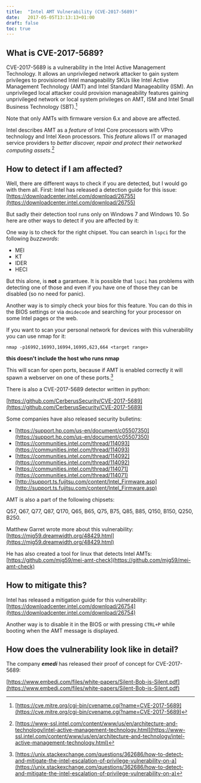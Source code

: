 ```yaml
---
title:  "Intel AMT Vulnerability (CVE-2017-5689)"
date:   2017-05-05T13:13:13+01:00
draft: false
toc: true
---
```


## What is CVE-2017-5689?

CVE-2017-5689 is a vulnerability in the Intel Active Management
Technology. It allows an unprivileged network attacker to gain system
privileges to provisioned Intel manageability SKUs like Intel Active
Management Technology (AMT) and Intel Standard Manageability (ISM).
An unprivileged local attacker could provision manageability features
gaining unprivileged network or local system privileges on AMT, ISM
and Intel Small Business Technology (SBT).[^1]

Note that only AMTs with firmware version 6.x and above are affected.

Intel describes AMT as a *feature* of Intel Core processors
with VPro technology and Intel Xeon processors. This *feature* allows IT
or managed service providers to *better discover, repair and protect
their networked computing assets*.[^2]

## How to detect if I am affected?

Well, there are different ways to check if you are detected, but I would
go with them all. First: Intel has released a detection guide for this
issue: [https://downloadcenter.intel.com/download/26755](https://downloadcenter.intel.com/download/26755)

But sadly their detection tool runs only on Windows 7 and Windows 10. So
here are other ways to detect if you are affected by it:

One way is to check for the right chipset. You can search in `lspci` for
the following *buzzwords*:

* MEI
* KT
* IDER
* HECI

But this alone, is **not** a garantuee. It is possible that `lspci` has
problems with detecting one of those and even if you have one of those
they can be disabled (so no need for panic).

Another way is to simply check your bios for this feature. You can do
this in the BIOS settings or via `dmidecode` and searching for your
processor on some Intel pages or the web.

If you want to scan your personal network for devices with this
vulnerability you can use nmap for it:

`nmap -p16992,16993,16994,16995,623,664 <target range>`

**this doesn't include the host who runs nmap**

This will scan for open ports, because if AMT is enabled correctly it
will spawn a webserver on one of these ports.[^3]

There is also a CVE-2017-5689 detector written in python:

[https://github.com/CerberusSecurity/CVE-2017-5689](https://github.com/CerberusSecurity/CVE-2017-5689)

Some companies have also released security bulletins:

* [https://support.hp.com/us-en/document/c05507350](https://support.hp.com/us-en/document/c05507350)
* [https://communities.intel.com/thread/114093](https://communities.intel.com/thread/114093)
* [https://communities.intel.com/thread/114092](https://communities.intel.com/thread/114092)
* [https://communities.intel.com/thread/114071](https://communities.intel.com/thread/114071)
* [http://support.ts.fujitsu.com/content/Intel_Firmware.asp](http://support.ts.fujitsu.com/content/Intel_Firmware.asp)

AMT is also a part of the following chipsets:

Q57, Q67, Q77, Q87, Q170, Q65, B65, Q75, B75, Q85, B85, Q150, B150,
Q250, B250.

Matthew Garret wrote more about this vulnerability: [https://mjg59.dreamwidth.org/48429.html](https://mjg59.dreamwidth.org/48429.html)

He has also created a tool for linux that detects Intel AMTs:
[https://github.com/mjg59/mei-amt-check](https://github.com/mjg59/mei-amt-check)

## How to mitigate this?

Intel has released a mitigation guide for this vulnerability: [https://downloadcenter.intel.com/download/26754](https://downloadcenter.intel.com/download/26754)

Another way is to disable it in the BIOS or with pressing `CTRL+P` while
booting when the AMT message is displayed.

## How does the vulnerability look like in detail?

The company ***emedi*** has released their proof of concept for CVE-2017-5689:

[https://www.embedi.com/files/white-papers/Silent-Bob-is-Silent.pdf](https://www.embedi.com/files/white-papers/Silent-Bob-is-Silent.pdf)


[^1]: [https://cve.mitre.org/cgi-bin/cvename.cgi?name=CVE-2017-5689](https://cve.mitre.org/cgi-bin/cvename.cgi?name=CVE-2017-5689)
[^2]: [https://www-ssl.intel.com/content/www/us/en/architecture-and-technology/intel-active-management-technology.html](https://www-ssl.intel.com/content/www/us/en/architecture-and-technology/intel-active-management-technology.html)
[^3]: [https://unix.stackexchange.com/questions/362686/how-to-detect-and-mitigate-the-intel-escalation-of-privilege-vulnerability-on-a](https://unix.stackexchange.com/questions/362686/how-to-detect-and-mitigate-the-intel-escalation-of-privilege-vulnerability-on-a)
